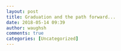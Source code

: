 ```yaml
---
layout: post
title: Graduation and the path forward...
date: 2018-05-14 09:39
author: waughsh
comments: true
categories: [Uncategorized]
---
```


